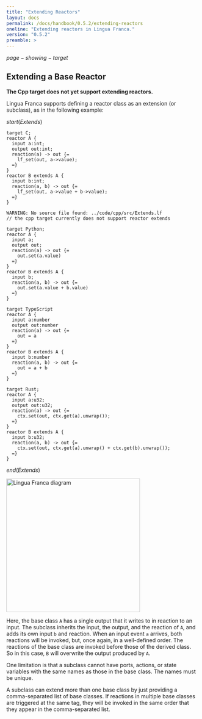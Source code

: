 ```yaml
---
title: "Extending Reactors"
layout: docs
permalink: /docs/handbook/0.5.2/extending-reactors
oneline: "Extending reactors in Lingua Franca."
version: "0.5.2"
preamble: >
---
```


$page-showing-target$

## Extending a Base Reactor

<div class="lf-cpp">

**The Cpp target does not yet support extending reactors.**

</div>

<div class="lf-c lf-py lf-ts lf-rs">

Lingua Franca supports defining a reactor class as an extension (or subclass), as in the following example:

$start(Extends)$

```lf-c
target C;
reactor A {
  input a:int;
  output out:int;
  reaction(a) -> out {=
    lf_set(out, a->value);
  =}
}
reactor B extends A {
  input b:int;
  reaction(a, b) -> out {=
    lf_set(out, a->value + b->value);
  =}
}
```

```lf-cpp
WARNING: No source file found: ../code/cpp/src/Extends.lf
// the cpp target currently does not support reactor extends
```

```lf-py
target Python;
reactor A {
  input a;
  output out;
  reaction(a) -> out {=
    out.set(a.value)
  =}
}
reactor B extends A {
  input b;
  reaction(a, b) -> out {=
    out.set(a.value + b.value)
  =}
}
```

```lf-ts
target TypeScript
reactor A {
  input a:number
  output out:number
  reaction(a) -> out {=
    out = a
  =}
}
reactor B extends A {
  input b:number
  reaction(a, b) -> out {=
    out = a + b
  =}
}
```

```lf-rs
target Rust;
reactor A {
  input a:u32;
  output out:u32;
  reaction(a) -> out {=
    ctx.set(out, ctx.get(a).unwrap());
  =}
}
reactor B extends A {
  input b:u32;
  reaction(a, b) -> out {=
    ctx.set(out, ctx.get(a).unwrap() + ctx.get(b).unwrap());
  =}
}
```

$end(Extends)$

<img alt="Lingua Franca diagram" src="../../../../../img/diagrams/Extends.svg" width="350"/>

Here, the base class `A` has a single output that it writes to in reaction to an input. The subclass inherits the input, the output, and the reaction of `A`, and adds its own input `b` and reaction. When an input event `a` arrives, both reactions will be invoked, but, once again, in a well-defined order. The reactions of the base class are invoked before those of the derived class. So in this case, `B` will overwrite the output produced by `A`.

One limitation is that a subclass cannot have ports, actions, or state variables with the same names as those in the base class. The names must be unique.

A subclass can extend more than one base class by just providing a comma-separated list of base classes. If reactions in multiple base classes are triggered at the same tag, they will be invoked in the same order that they appear in the comma-separated list.

</div>
